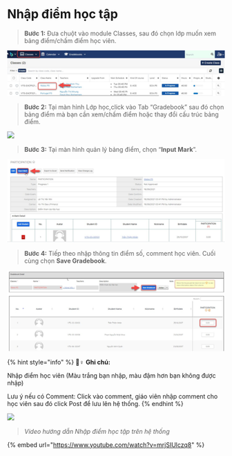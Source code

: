 # Nhập điểm học tập

> **Bước 1:** Đưa chuột vào module Classes, sau đó chọn lớp muốn xem bảng điểm/chấm điểm học viên.

![](<../.gitbook/assets/thong tin 2 (2).jpg>)

> **Bước 2:** Tại màn hình Lớp học,click vào Tab “Gradebook” sau đó chọn bảng điểm mà bạn cần xem/chấm điểm hoặc thay đổi cấu trúc bảng điểm.

![](https://gblobscdn.gitbook.com/assets%2F-LrHReb9JsrFo3TW8d7S%2F-Lvg24SvSr3TtON6iKb1%2F-LvgQ-k19V7ZXvCS9gRb%2FBangDiem2.png?alt=media\&token=9bbdbe65-a2e8-45b7-8fe8-89266131101f)

> **Bước 3:** Tại màn hình quản lý bảng điểm, chọn “**Input Mark**”.

![](../.gitbook/assets/mark.jpg)

> **Bước 4:** Tiếp theo nhập thông tin điểm số, comment học viên. Cuối cùng chọn **Save Gradebook**.

![](../.gitbook/assets/diem.jpg)

{% hint style="info" %}
🙆♀ **Ghi chú:**

Nhập điểm học viên (Màu trắng bạn nhập, màu đậm hơn bạn không được nhập)

Lưu ý nếu có Comment: Click vào comment, giáo viên nhập comment cho học viên sau đó click Post để lưu lên hệ thống.​
{% endhint %}

![](https://firebasestorage.googleapis.com/v0/b/gitbook-28427.appspot.com/o/assets%2F-LrHReb9JsrFo3TW8d7S%2F-MEb5c67Uy6tLOeBKi-k%2F-MEb6r-ZyV\_Pny8vBVCI%2F2020-08-13\_16-19-53.jpg?alt=media\&token=e68d2f5e-5ecb-4140-b72a-a5e494d04776)

> _Video hướng dẫn Nhập điểm học tập trên hệ thống_

{% embed url="https://www.youtube.com/watch?v=mrjSIUlczq8" %}
